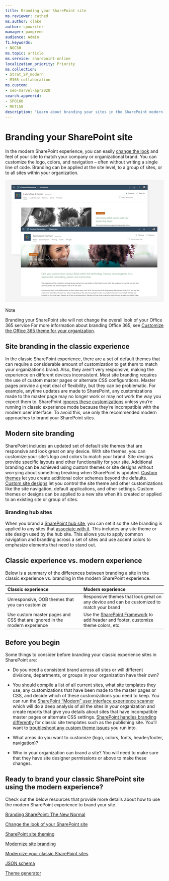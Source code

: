 ```yaml
---
title: Branding your SharePoint site
ms.reviewer: cathed
ms.author: clake
author: spowriter
manager: pamgreen
audience: Admin
f1.keywords:
- NOCSH
ms.topic: article
ms.service: sharepoint-online
localization_priority: Priority
ms.collection:  
- Strat_SP_modern
- M365-collaboration
ms.custom:
- seo-marvel-apr2020
search.appverid:
- SPO160
- MET150
description: "Learn about branding your sites in the SharePoint modern experience to match your company or organizational brand."
---
```


# Branding your SharePoint site

In the modern SharePoint experience, you can easily [change the look](https://support.office.com/article/06bbadc3-6b04-4a60-9d14-894f6a170818) and feel of your site to match your company or organizational brand. You can customize the logo, colors, and navigation – often without writing a single line of code. Branding can be applied at the site level, to a group of sites, or to all sites within your organization.

![](media/branding-sharepoint-online-sites-modern-experience_image1.png)

> [!NOTE]
> Branding your SharePoint site will not change the overall look of your Office 365 service For more information about branding Office 365, see [Customize the Office 365 theme for your organization](/office365/admin/setup/customize-your-organization-theme).

## Site branding in the classic experience

In the classic SharePoint experience, there are a set of default themes that can require a considerable amount of customization to get them to match your organization’s brand. Also, they aren’t very responsive, making the experience on different devices inconsistent. Most site branding requires the use of custom master pages or alternate CSS configurations. Master pages provide a great deal of flexibility, but they can be problematic. For example, anytime updates are made to SharePoint, any customizations made to the master page may no longer work or may not work the way you expect them to. SharePoint [ignores these customizations](/sharepoint/dev/transform/modernize-branding) unless you’re running in classic experience mode because they’re incompatible with the modern user interface. To avoid this, use only the recommended modern approaches to brand your SharePoint sites.

## Modern site branding

SharePoint includes an updated set of default site themes that are responsive and look great on any device. With site themes, you can customize your site’s logo and colors to match your brand. Site designs provide specific layouts and other functionality for your site. Additional branding can be achieved using custom themes or site designs without worrying about something breaking when SharePoint is updated. [Custom themes](/sharepoint/dev/declarative-customization/site-theming/sharepoint-site-theming-overview) let you create additional color schemes beyond the defaults. [Custom site designs](/sharepoint/dev/declarative-customization/site-design-overview) let you control the site theme and other customizations like the site navigation, default applications, and other settings. Custom themes or designs can be applied to a new site when it’s created or applied to an existing site or group of sites.

### Branding hub sites

When you brand a [SharePoint hub site](https://support.office.com/article/fe26ae84-14b7-45b6-a6d1-948b3966427f), you can set it so the site branding is applied to any sites that [associate with it](https://support.office.com/article/ae0009fd-af04-4d3d-917d-88edb43efc05). This includes any site theme or site design used by the hub site. This allows you to apply common navigation and branding across a set of sites and use accent colors to emphasize elements that need to stand out.

## Classic experience vs. modern experience

Below is a summary of the differences between branding a site in the classic experience vs. branding in the modern SharePoint experience.

|**Classic experience**|**Modern experience**|
|:-----|:-----|
|Unresponsive, OOB themes that you can customize|Responsive themes that look great on any device and can be customized to match your brand|
|Use custom master pages and CSS that are ignored in the modern experience|Use the [SharePoint Framework](/sharepoint/dev/spfx/sharepoint-framework-overview) to add header and footer, customize theme colors, etc.|

## Before you begin

Some things to consider before branding your classic experience sites in SharePoint are:

-   Do you need a consistent brand across all sites or will different divisions, departments, or groups in your organization have their own?

-   You should compile a list of all current sites, what site templates they use, any customizations that have been made to the master pages or CSS, and decide which of these customizations you need to keep. You can run the [SharePoint “Modern” user interface experience scanner](https://github.com/SharePoint/PnP-Tools/tree/master/Solutions/SharePoint.UIExperience.Scanner) which will do a deep analysis of all the sites in your organization and create reports that give you details about sites that have incompatible master pages or alternate CSS settings. [SharePoint handles branding differently](/sharepoint/dev/transform/modernize-branding) for classic site templates such as the publishing site. You’ll want to [troubleshoot any custom theme issues](/sharepoint/dev/declarative-customization/site-theming/sharepoint-site-theming-overview#troubleshoot-custom-theme-issues) you run into.

-   What areas do you want to customize (logo, colors, fonts, header/footer, navigation)?

-   Who in your organization can brand a site? You will need to make sure that they have site designer permissions or above to make these changes.

## Ready to brand your classic SharePoint site using the modern experience?

Check out the below resources that provide more details about how to use the modern SharePoint experience to brand your site.

[Branding SharePoint: The New Normal](https://bob1german.com/2018/09/04/branding-sharepoint-the-new-normal/)

[Change the look of your SharePoint site](https://support.office.com/article/06bbadc3-6b04-4a60-9d14-894f6a170818)

[SharePoint site theming](/sharepoint/dev/declarative-customization/site-theming/sharepoint-site-theming-overview)

[Modernize site branding](/sharepoint/dev/transform/modernize-branding)

[Modernize your classic SharePoint sites](/sharepoint/dev/transform/modernize-classic-sites)

[JSON schema](/sharepoint/dev/declarative-customization/site-theming/sharepoint-site-theming-json-schema)

[Theme generator](https://aka.ms/spthemebuilder)
